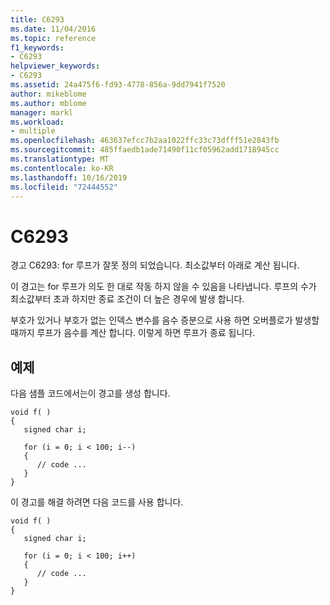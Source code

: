 ```yaml
---
title: C6293
ms.date: 11/04/2016
ms.topic: reference
f1_keywords:
- C6293
helpviewer_keywords:
- C6293
ms.assetid: 24a475f6-fd93-4778-856a-9dd7941f7520
author: mikeblome
ms.author: mblome
manager: markl
ms.workload:
- multiple
ms.openlocfilehash: 463637efcc7b2aa1022ffc33c73dfff51e2843fb
ms.sourcegitcommit: 485ffaedb1ade71490f11cf05962add1718945cc
ms.translationtype: MT
ms.contentlocale: ko-KR
ms.lasthandoff: 10/16/2019
ms.locfileid: "72444552"
---
```

# <a name="c6293"></a>C6293
경고 C6293: for 루프가 잘못 정의 되었습니다. 최소값부터 아래로 계산 됩니다.

 이 경고는 for 루프가 의도 한 대로 작동 하지 않을 수 있음을 나타냅니다. 루프의 수가 최소값부터 초과 하지만 종료 조건이 더 높은 경우에 발생 합니다.

 부호가 있거나 부호가 없는 인덱스 변수를 음수 증분으로 사용 하면 오버플로가 발생할 때까지 루프가 음수를 계산 합니다. 이렇게 하면 루프가 종료 됩니다.

## <a name="example"></a>예제
 다음 샘플 코드에서는이 경고를 생성 합니다.

```
void f( )
{
   signed char i;

   for (i = 0; i < 100; i--)
   {
      // code ...
   }
}
```

 이 경고를 해결 하려면 다음 코드를 사용 합니다.

```
void f( )
{
   signed char i;

   for (i = 0; i < 100; i++)
   {
      // code ...
   }
}
```
